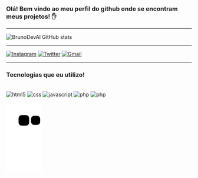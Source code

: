   ### Olá! Bem vindo ao meu perfil do github onde se encontram meus projetos! ✋

  <hr>

![BrunoDevAl GitHub stats](https://github-readme-stats.vercel.app/api?username=BrunoDevAL&show_icons=true&theme=radical)

<hr>

 [![Instagram](https://img.shields.io/badge/Instagram-E4405F?style=for-the-badge&logo=instagram&logoColor=white)](https://instagram.com/brunoalves.bjj)
 [![Twitter](https://img.shields.io/badge/Twitter-1DA1F2?style=for-the-badge&logo=twitter&logoColor=white)](https://twitter.com/brunounix)
 [![Gmail](https://img.shields.io/badge/Gmail-D14836?style=for-the-badge&logo=gmail&logoColor=white)](mailto:brunoalves_engsoft@gmail.com)

<hr>

### Tecnologias que eu utilizo!

<div style="display: inline_block"> <br>
<!--- --->
<img align="center" alt="html5" src="https://img.shields.io/badge/HTML5-E34F26?style=for-the-badge&logo=html5&logoColor=white">
<!--- --->
<img align="center" alt="css" src="https://img.shields.io/badge/CSS3-1572B6?style=for-the-badge&logo=css3&logoColor=white">
<!--- --->
<img align="center" alt="javascript" src="https://img.shields.io/badge/JavaScript-323330?style=for-the-badge&logo=javascript&logoColor=F7DF1E">
<!--- --->
<img align="center" alt="php" src="https://img.shields.io/badge/PHP-777BB4?style=for-the-badge&logo=php&logoColor=white">
<!--- --->
<img align="center" alt="php" src="https://img.shields.io/badge/MySQL-00000F?style=for-the-badge&logo=mysql&logoColor=white">

</div> 

 
 ![snake gif](https://github.com/BrunoDevAL/BrunoDevAL/blob/output/github-contribution-grid-snake.svg)

